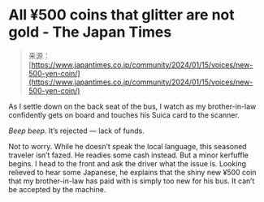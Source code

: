 <!--yml
category: 未分类
date: 2024-05-27 15:08:20
-->

# All ¥500 coins that glitter are not gold - The Japan Times

> 来源：[https://www.japantimes.co.jp/community/2024/01/15/voices/new-500-yen-coin/](https://www.japantimes.co.jp/community/2024/01/15/voices/new-500-yen-coin/)

As I settle down on the back seat of the bus, I watch as my brother-in-law confidently gets on board and touches his Suica card to the scanner.

*Beep beep*. It’s rejected — lack of funds.

Not to worry. While he doesn’t speak the local language, this seasoned traveler isn’t fazed. He readies some cash instead. But a minor kerfuffle begins. I head to the front and ask the driver what the issue is. Looking relieved to hear some Japanese, he explains that the shiny new ¥500 coin that my brother-in-law has paid with is simply too new for his bus. It can’t be accepted by the machine.